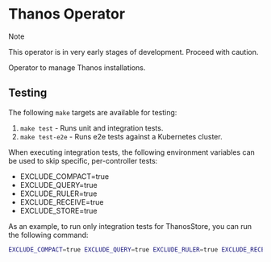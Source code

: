 # Thanos Operator

> [!NOTE]  
> This operator is in very early stages of development. Proceed with caution.

Operator to manage Thanos installations.

## Testing

The following `make` targets are available for testing:

1. `make test` - Runs unit and integration tests.
2. `make test-e2e` - Runs e2e tests against a Kubernetes cluster.

When executing integration tests, the following environment variables can be used to skip specific, per-controller tests:
* EXCLUDE_COMPACT=true 
* EXCLUDE_QUERY=true 
* EXCLUDE_RULER=true 
* EXCLUDE_RECEIVE=true
* EXCLUDE_STORE=true

As an example, to run only integration tests for ThanosStore, you can run the following command:
```bash
EXCLUDE_COMPACT=true EXCLUDE_QUERY=true EXCLUDE_RULER=true EXCLUDE_RECEIVE=true make test
```
